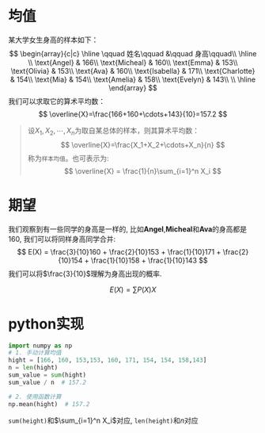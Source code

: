 # 均值
某大学女生身高的样本如下：
$$
\begin{array}{c|c}
    \hline
    \qquad 姓名\qquad &\qquad 身高\qquad\\
    \hline
    \\
    \text{Angel} &  166\\
    \text{Micheal} &  160\\
    \text{Emma} &  153\\
    \text{Olivia} &  153\\
    \text{Ava} &  160\\
    \text{Isabella} &  171\\
    \text{Charlotte} &  154\\
    \text{Mia} & 154\\
    \text{Amelia} &  158\\
    \text{Evelyn} &  143\\
    \\
    \hline
\end{array}
$$
我们可以求取它的算术平均数：
$$
\overline{X}=\frac{166+160+\cdots+143}{10}=157.2
$$

>设$X_1,X_2,\cdots,X_n$为取自某总体的样本，则其算术平均数：
$$
\overline{X}=\frac{X_1+X_2+\cdots+X_n}{n}
$$
称为`样本均值`。也可表示为:
$$
\overline{X} = \frac{1}{n}\sum_{i=1}^n X_i
$$

# 期望
我们观察到有一些同学的身高是一样的, 比如**Angel**,**Micheal**和**Ava**的身高都是160, 我们可以将同样身高同学合并:
$$
E(X) = \frac{3}{10}160 + \frac{2}{10}153 + \frac{1}{10}171 + \frac{2}{10}154 + \frac{1}{10}158 + \frac{1}{10}143
$$
我们可以将$\frac{3}{10}$理解为身高出现的概率.

$$
E(X) = \sum P(X)X
$$


# python实现
```python
import numpy as np
# 1. 手动计算均值
hight = [166, 160, 153,153, 160, 171, 154, 154, 158,143]
n = len(hight)
sum_value = sum(hight)
sum_value / n  # 157.2

# 2. 使用函数计算
np.mean(hight)  # 157.2
```
`sum(height)`和$\sum_{i=1}^n X_i$对应, `len(height)`和$n$对应
